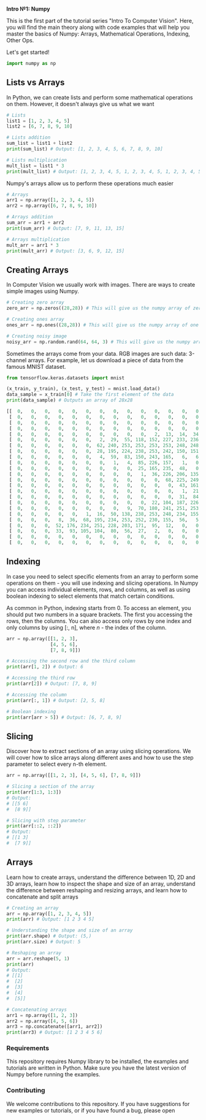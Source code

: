**Intro №1: Numpy**

This is the first part of the tutorial series "Intro To Computer Vision". Here, you will find the main theory along with code examples that will help you master the basics of Numpy: Arrays, Mathematical Operations, Indexing, Other Ops.

Let's get started!

```python
import numpy as np
```

## Lists vs Arrays

In Python, we can create lists and perform some mathematical operations on them. However, it doesn't always give us what we want

```python
# Lists
list1 = [1, 2, 3, 4, 5]
list2 = [6, 7, 8, 9, 10]

# Lists addition
sum_list = list1 + list2
print(sum_list) # Output: [1, 2, 3, 4, 5, 6, 7, 8, 9, 10]

# Lists multiplication
mult_list = list1 * 3
print(mult_list) # Output: [1, 2, 3, 4, 5, 1, 2, 3, 4, 5, 1, 2, 3, 4, 5]
```

Numpy's arrays allow us to perform these operations much easier

```python
# Arrays
arr1 = np.array([1, 2, 3, 4, 5])
arr2 = np.array([6, 7, 8, 9, 10])

# Arrays addition
sum_arr = arr1 + arr2
print(sum_arr) # Output: [7, 9, 11, 13, 15]

# Arrays multiplication
mult_arr = arr1 * 3
print(mult_arr) # Output: [3, 6, 9, 12, 15]
```


## Creating Arrays

In Computer Vision we usually work with images. There are ways to create simple images using Numpy.

```python
# Creating zero array
zero_arr = np.zeros((28,28)) # This will give us the numpy array of zero values with the shape (28,28)

# Creating ones array
ones_arr = np.ones((28,28)) # This will give us the numpy array of one values with the shape (28,28)

# Creating noisy image
noisy_arr = np.random.rand(64, 64, 3) # This will give us the numpy array of random values from 0 to 1
```

Sometimes the arrays come from your data. RGB images are such data: 3-channel arrays.
For example, let us download a piece of data from the famous MNIST dataset.

```python
from tensorflow.keras.datasets import mnist

(x_train, y_train), (x_test, y_test) = mnist.load_data()
data_sample = x_train[0] # Take the first element of the data
print(data_sample) # Outputs an array of 28x28

[[  0,   0,   0,   0,   0,   0,   0,   0,   0,   0,   0,   0,   0,   0,   0,   0,   0,   0,   0,   0,   0,   0,   0,   0],
 [  0,   0,   0,   0,   0,   0,   0,   0,   0,   0,   0,   0,   0,   0,   0,   0,   0,   0,   0,   0,   0,   0,   0,   0],
 [  0,   0,   0,   0,   0,   0,   0,   0,   0,   0,   0,   0,   0,   0,   0,   0,   0,   0,   0,   0,   0,   0,   0,   0],
 [  0,   0,   0,   0,   0,   0,   0,   0,   0,   0,   0,   0,   0,   0,   0,   0,   0,   0,   0,   0,   0,   0,   0,   0],
 [  0,   0,   0,   0,   0,   0,   0,   0,   0,   0,   2,  13,  14,  34,  98, 119,  47, 116, 191, 163,  56,   0,   0,   0],
 [  0,   0,   0,   0,   0,   0,   2,  29,  55, 118, 152, 227, 233, 236, 243, 230, 175, 238, 239, 167,  40,   0,   0,   0],
 [  0,   0,   0,   0,   0,   0,  62, 240, 253, 253, 253, 253, 248, 248, 251, 154,  78,  75,  50,  27,   0,   0,   0,   0],
 [  0,   0,   0,   0,   0,   0,  28, 195, 224, 238, 253, 242, 150, 151, 206,  91,   0,   0,   0,   0,   0,   0,   0,   0],
 [  0,   0,   0,   0,   0,   0,   4,  59,  83, 150, 243, 165,   6,   6,  52,  37,   0,   0,   0,   0,   0,   0,   0,   0],
 [  0,   0,   0,   0,   0,   0,   0,   1,   4,  85, 226, 157,   1,   0,   0,   0,   0,   0,   0,   0,   0,   0,   0,   0],
 [  0,   0,   0,   0,   0,   0,   0,   0,   0,  25, 165, 235,  48,   0,   0,   0,   0,   0,   0,   0,   0,   0,   0,   0],
 [  0,   0,   0,   0,   0,   0,   0,   0,   0,   1,  36, 226, 206, 135,  58,   0,   0,   0,   0,   0,   0,   0,   0,   0],
 [  0,   0,   0,   0,   0,   0,   0,   0,   0,   0,   0,  68, 225, 249, 202,  75,  10,   0,   0,   0,   0,   0,   0,   0],
 [  0,   0,   0,   0,   0,   0,   0,   0,   0,   0,   0,   0,  43, 161, 230, 208,  94,   5,   0,   0,   0,   0,   0,   0],
 [  0,   0,   0,   0,   0,   0,   0,   0,   0,   0,   0,   0,   1,  21, 136, 252, 223,  42,   0,   0,   0,   0,   0,   0],
 [  0,   0,   0,   0,   0,   0,   0,   0,   0,   0,   0,   0,  31,  84, 167, 252, 231,  44,   0,   0,   0,   0,   0,   0],
 [  0,   0,   0,   0,   0,   0,   0,   0,   0,   0,  22, 104, 187, 226, 243, 252, 204,  16,   0,   0,   0,   0,   0,   0],
 [  0,   0,   0,   0,   0,   0,   0,   0,   9,  70, 180, 241, 251, 253, 233, 139,  34,   1,   0,   0,   0,   0,   0,   0],
 [  0,   0,   0,   0,   0,   1,  16,  50, 138, 238, 253, 248, 234, 155,  44,   1,   0,   0,   0,   0,   0,   0,   0,   0],
 [  0,   0,   0,   8,  36,  68, 195, 234, 253, 252, 230, 155,  56,   5,   0,   0,   0,   0,   0,   0,   0,   0,   0,   0],
 [  0,   0,   0,  52, 176, 234, 251, 228, 203, 171,  95,  12,   0,   0,   0,   0,   0,   0,   0,   0,   0,   0,   0,   0],
 [  0,   0,   0,  33,  93, 105, 104,  80,  56,  27,   2,   0,   0,   0,   0,   0,   0,   0,   0,   0,   0,   0,   0,   0],
 [  0,   0,   0,   0,   0,   0,   0,   0,   0,   0,   0,   0,   0,   0,   0,   0,   0,   0,   0,   0,   0,   0,   0,   0],
 [  0,   0,   0,   0,   0,   0,   0,   0,   0,   0,   0,   0,   0,   0,   0,   0,   0,   0,   0,   0,   0,   0,   0,   0]]
 ```



## Indexing

In case you need to select specific elements from an array to perform some operations on them - you will use indexing and slicing operations. 
In Numpy you can access individual elements, rows, and columns, as well as using boolean indexing to select elements that match certain conditions.

As common in Python, indexing starts from 0. To access an element, you should put two numbers in a square brackets. The first you accessing the rows, then the columns. You can also access only rows by one index and only columns by using [:, n], where *n* - the index of the column.

```python
arr = np.array([[1, 2, 3],
                [4, 5, 6],
                [7, 8, 9]])

# Accessing the second row and the third column
print(arr[1, 2]) # Output: 6

# Accessing the third row
print(arr[2]) # Output: [7, 8, 9]

# Accessing the column
print(arr[:, 1]) # Output: [2, 5, 8]

# Boolean indexing
print(arr[arr > 5]) # Output: [6, 7, 8, 9]
```


## Slicing

Discover how to extract sections of an array using slicing operations. We will cover how to slice arrays along different axes and how to use the step parameter to select every n-th element.

```python
arr = np.array([[1, 2, 3], [4, 5, 6], [7, 8, 9]])

# Slicing a section of the array
print(arr[1:3, 1:3])
# Output:
# [[5 6]
#  [8 9]]

# Slicing with step parameter
print(arr[::2, ::2])
# Output:
# [[1 3]
#  [7 9]]
```


## Arrays

Learn how to create arrays, understand the difference between 1D, 2D and 3D arrays, learn how to inspect the shape and size of an array, understand the difference between reshaping and resizing arrays, and learn how to concatenate and split arrays

```python
# Creating an array
arr = np.array([1, 2, 3, 4, 5])
print(arr) # Output: [1 2 3 4 5]

# Understanding the shape and size of an array
print(arr.shape) # Output: (5,)
print(arr.size) # Output: 5

# Reshaping an array
arr = arr.reshape(5, 1)
print(arr)
# Output:
# [[1]
#  [2]
#  [3]
#  [4]
#  [5]]

# Concatenating arrays
arr1 = np.array([1, 2, 3])
arr2 = np.array([4, 5, 6])
arr3 = np.concatenate([arr1, arr2])
print(arr3) # Output: [1 2 3 4 5 6]
```

### Requirements

This repository requires Numpy library to be installed, the examples and tutorials are written in Python. Make sure you have the latest version of Numpy before running the examples.

### Contributing

We welcome contributions to this repository. If you have suggestions for new examples or tutorials, or if you have found a bug, please open
